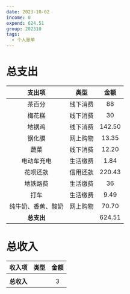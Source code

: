 ```yaml
---
date: 2023-10-02
income: 0
expend: 624.51
group: 202310
tags:
  - 个人账单
---
```

# 总支出

|       支出项       |   类型   |  金额  |
|:------------------:|:--------:|:------:|
|       茶百分       | 线下消费 |   88   |
|       梅花糕       | 线下消费 |   30   |
|       地锅鸡       | 线下消费 | 142.50 |
|       钢化膜       | 网上购物 | 13.35  |
|        蔬菜        | 线下消费 | 12.20  |
|     电动车充电     | 生活缴费 |  1.84  |
|      花呗还款      | 信用还款 | 220.43 |
|      地铁路费      | 生活缴费 |   36   |
|        打车        | 生活缴费 |  9.49  |
| 纯牛奶、香蕉、酸奶 | 网上购物 | 70.70  |
|     **总支出**     |          | 624.51 |
<!-- TBLFM: @>$3=sum(@I..@-1) -->

# 总收入
|   收入项   | 类型 | 金额 |
|:----------:|:----:|:----:|
|            |      |      | 
| **总收入** |      |  3   |
<!-- TBLFM: @>$3=sum(@I..@-1) -->